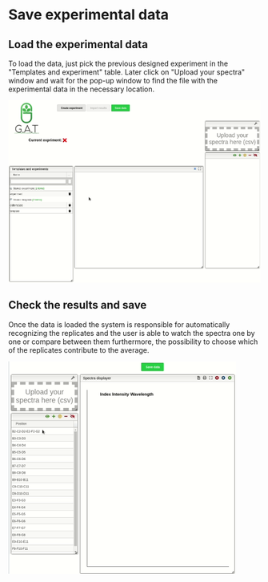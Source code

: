 # Save experimental data

## Load the experimental data

To load the data, just pick the previous designed experiment in the "Templates and experiment" table. Later click on "Upload your spectra" window and wait for the pop-up window to find the file with the experimental data in the necessary location.

<img src="images/load_experiments.gif">

## Check the results and save

Once the data is loaded the system is responsible for automatically recognizing the replicates and the user is able to watch the spectra one by one or compare between them furthermore, the possibility to choose which of the replicates contribute to the average.

<img src="images/check_and_save.gif">